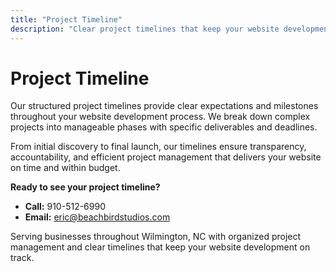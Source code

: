 ```yaml
---
title: "Project Timeline"
description: "Clear project timelines that keep your website development on track with defined milestones and delivery dates."
---
```


# Project Timeline

Our structured project timelines provide clear expectations and milestones throughout your website development process. We break down complex projects into manageable phases with specific deliverables and deadlines.

From initial discovery to final launch, our timelines ensure transparency, accountability, and efficient project management that delivers your website on time and within budget.

**Ready to see your project timeline?**
- **Call:** 910-512-6990
- **Email:** eric@beachbirdstudios.com

Serving businesses throughout Wilmington, NC with organized project management and clear timelines that keep your website development on track.